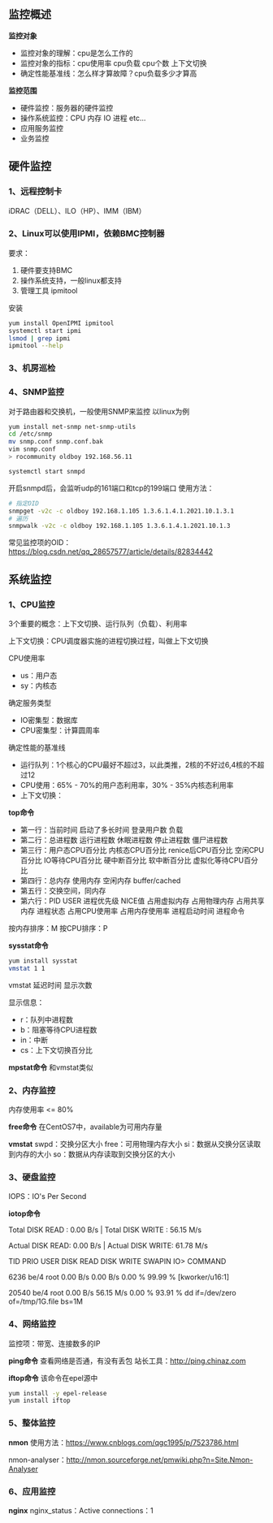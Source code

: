 ## 监控概述
**监控对象**
+ 监控对象的理解：cpu是怎么工作的
+ 监控对象的指标：cpu使用率 cpu负载 cpu个数 上下文切换
+ 确定性能基准线：怎么样才算故障？cpu负载多少才算高

**监控范围**
+ 硬件监控：服务器的硬件监控
+ 操作系统监控：CPU 内存 IO 进程 etc...
+ 应用服务监控
+ 业务监控

## 硬件监控
### 1、远程控制卡
iDRAC（DELL）、ILO（HP）、IMM（IBM）

### 2、Linux可以使用IPMI，依赖BMC控制器
要求：
1. 硬件要支持BMC
2. 操作系统支持，一般linux都支持
3. 管理工具 ipmitool

安装
```bash
yum install OpenIPMI ipmitool
systemctl start ipmi
lsmod | grep ipmi
ipmitool --help
```
### 3、机房巡检
### 4、SNMP监控
对于路由器和交换机，一般使用SNMP来监控
以linux为例
```bash
yum install net-snmp net-snmp-utils
cd /etc/snmp
mv snmp.conf snmp.conf.bak
vim snmp.conf
> rocommunity oldboy 192.168.56.11

systemctl start snmpd
```
开启snmpd后，会监听udp的161端口和tcp的199端口
使用方法：
```bash
# 指定OID
snmpget -v2c -c oldboy 192.168.1.105 1.3.6.1.4.1.2021.10.1.3.1
# 遍历
snmpwalk -v2c -c oldboy 192.168.1.105 1.3.6.1.4.1.2021.10.1.3
```
常见监控项的OID：https://blog.csdn.net/qq_28657577/article/details/82834442

## 系统监控
### 1、CPU监控
3个重要的概念：上下文切换、运行队列（负载）、利用率

上下文切换：CPU调度器实施的进程切换过程，叫做上下文切换

CPU使用率
+ us：用户态
+ sy：内核态

确定服务类型
+ IO密集型：数据库
+ CPU密集型：计算圆周率

确定性能的基准线
+ 运行队列：1个核心的CPU最好不超过3，以此类推，2核的不好过6,4核的不超过12
+ CPU使用：65% - 70%的用户态利用率，30% - 35%内核态利用率
+ 上下文切换：

**top命令**
+ 第一行：当前时间 启动了多长时间 登录用户数 负载
+ 第二行：总进程数 运行进程数 休眠进程数 停止进程数 僵尸进程数
+ 第三行：用户态CPU百分比 内核态CPU百分比 renice后CPU百分比 空闲CPU百分比 IO等待CPU百分比 硬中断百分比 软中断百分比 虚拟化等待CPU百分比
+ 第四行：总内存 使用内存 空闲内存 buffer/cached
+ 第五行：交换空间，同内存
+ 第六行：PID USER 进程优先级 NICE值 占用虚拟内存 占用物理内存 占用共享内存 进程状态 占用CPU使用率 占用内存使用率 进程启动时间 进程命令

按内存排序：M 
按CPU排序：P

**sysstat命令**

```bash
yum install sysstat
vmstat 1 1
```
vmstat 延迟时间 显示次数

显示信息：
+ r：队列中进程数
+ b：阻塞等待CPU进程数
+ in：中断
+ cs：上下文切换百分比

**mpstat命令**
和vmstat类似

### 2、内存监控

内存使用率 <= 80%

**free命令**
在CentOS7中，available为可用内存量

**vmstat**
swpd：交换分区大小
free：可用物理内存大小
si：数据从交换分区读取到内存的大小
so：数据从内存读取到交换分区的大小

### 3、硬盘监控
IOPS：IO's Per Second

**iotop命令**

Total DISK READ :       0.00 B/s | Total DISK WRITE :      56.15 M/s

Actual DISK READ:       0.00 B/s | Actual DISK WRITE:      61.78 M/s

TID  PRIO  USER     DISK READ  DISK WRITE  SWAPIN     IO>    COMMAND

6236 be/4 root        0.00 B/s    0.00 B/s  0.00 % 99.99 % [kworker/u16:1]

20540 be/4 root        0.00 B/s   56.15 M/s  0.00 % 93.91 % dd if=/dev/zero of=/tmp/1G.file bs=1M


### 4、网络监控

监控项：带宽、连接数多的IP

**ping命令**
查看网络是否通，有没有丢包
站长工具：http://ping.chinaz.com

**iftop命令**
该命令在epel源中
```bash
yum install -y epel-release
yum install iftop
```

### 5、整体监控

**nmon**
使用方法：https://www.cnblogs.com/qgc1995/p/7523786.html

nmon-analyser：http://nmon.sourceforge.net/pmwiki.php?n=Site.Nmon-Analyser

### 6、应用监控

**nginx**
nginx_status：Active connections：1
